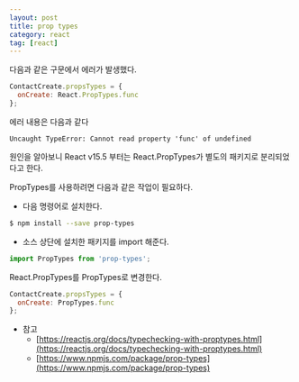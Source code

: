 ```yaml
---
layout: post
title: prop types
category: react
tag: [react] 
---
```


다음과 같은 구문에서 에러가 발생했다.
```js
ContactCreate.propsTypes = {
  onCreate: React.PropTypes.func
};
```

에러 내용은 다음과 같다
```
Uncaught TypeError: Cannot read property 'func' of undefined
```

원인을 알아보니 React v15.5 부터는 React.PropTypes가 별도의 패키지로 분리되었다고 한다. 

PropTypes를 사용하려면 다음과 같은 작업이 필요하다.
 
- 다음 명령어로 설치한다. 
```bash
$ npm install --save prop-types
```

- 소스 상단에 설치한 패키지를 import 해준다.
```jsx
import PropTypes from 'prop-types';
```

React.PropTypes를 PropTypes로 변경한다.
```js
ContactCreate.propsTypes = {
  onCreate: PropTypes.func
};
```

* 참고 
  - [https://reactjs.org/docs/typechecking-with-proptypes.html](https://reactjs.org/docs/typechecking-with-proptypes.html)
  - [https://www.npmjs.com/package/prop-types](https://www.npmjs.com/package/prop-types)
